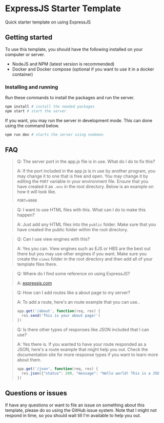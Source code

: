# ExpressJS Starter Template
Quick starter template on using ExpressJS

## Getting started
To use this template, you should have the following installed on your computer or server.

- NodeJS and NPM (latest version is recommended)
- Docker and Docker compose (optional if you want to use it in a docker container)

### Installing and running
Run these commands to install the packages and run the server.

```bash
npm install # install the needed packages
npm start # start the server
```

If you want, you may run the server in development mode. This can done using the command below.

```bash
npm run dev # starts the server using nodemon
```

## FAQ

> Q: The server port in the app.js file is in use. What do I do to fix this?
>
> A: If the port included in the app.js is in use by another program, you may change it to one that is free and open. You may change it by editing the `PORT` variable in your environment file. Ensure that you have created it as `.env` in the root directory. Below is an example on how it will look like.
> ```
> PORT=9000
> ```

> Q: I want to use HTML files with this. What can I do to make this happen?
>
> A: Just add any HTML files into the `public` folder. Make sure that you have created the public folder within the root directory.

> Q: Can I use view engines with this?
>
> A: Yes you can. View engines such as EJS or HBS are the best out there but you may use other engines if you want. Make sure you create the `views` folder in the root directory and then add all of your template files there.

> Q: Where do I find some reference on using ExpressJS?
>
> A: [expressjs.com](https://expressjs.com/)

> Q: How can I add routes like a about page to my server?
>
> A: To add a route, here's an route example that you can use..
> ```javascript
> app.get('/about', function(req, res) {
>   res.send('This is your about page!')
> })
> ```

> Q: Is there other types of responses like JSON included that I can use?
>
> A: Yes there is. If you wanted to have your route responded as a JSON, here's a route example that might help you out. Check the documentation site for more response types if you want to learn more about them.
> ```javascript
> app.get('/json', function(req, res) {
>   res.json({"status": 200, "message": "Hello world! This is a JSON response!"})
> })
> ```

## Questions or issues
If have any questions or want to file an issue on something about this template, please do so using the GitHub issue system. Note that I might not respond in time, so you should wait till I'm available to help you out.
